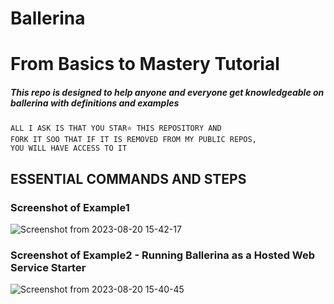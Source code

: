# Ballerina 
# From Basics to Mastery Tutorial

##### This repo is designed to help anyone and everyone get knowledgeable on ballerina with definitions and examples

```
ALL I ASK IS THAT YOU STAR⭐ THIS REPOSITORY AND 
FORK IT SOO THAT IF IT IS REMOVED FROM MY PUBLIC REPOS, 
YOU WILL HAVE ACCESS TO IT
```
## ESSENTIAL COMMANDS AND STEPS

### Screenshot of Example1
![Screenshot from 2023-08-20 15-42-17](https://github.com/Ndhlovu1/ballerina/assets/46927702/f60bd149-e809-41f0-81df-531ec0707995)

### Screenshot of Example2 - Running Ballerina as a Hosted Web Service Starter
![Screenshot from 2023-08-20 15-40-45](https://github.com/Ndhlovu1/ballerina/assets/46927702/10692179-79e4-428f-a32d-22c7f1f4ed39)


